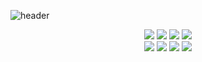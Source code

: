 ![header](https://capsule-render.vercel.app/api?type=venom&color=gradient&height=150&section=header&text=Taeil%20Noh&fontSize=40&animation=fadeIn)

<div align=center>
<img src="https://img.shields.io/badge/JavaScript-FAF19E?style=flat=squre&logo=JavaScript&logoColor=ffffff"/>
<img src="https://img.shields.io/badge/TypeScript-94DFFF?style=flat=squre&logo=TypeScript&logoColor=ffffff"/>
    <img src="https://img.shields.io/badge/Next.js-dfdfdf?style=flat=square&logo=Next.js&logoColor=ffffff">
<img src="https://img.shields.io/badge/React-93D0F4?style=flat-squre&logo=react&logoColor=white">


</div>
<div align=center>
<img src=http://img.shields.io/badge/-tailwindcss-52B4FF?style=flat=squre&logo=tailwindcss&logoColor=ffffff>
<img src=http://img.shields.io/badge/-framer-FFA3CA?style=flat=squre&logo=framer&logoColor=ffffff>
<img src="https://img.shields.io/badge/C++-94ABFF?style=flat=squre&logo=C%2B%2B&logoColor=ffffff"/>
    <img src="https://img.shields.io/badge/Python-98BCDA?style=flat=squre&logo=Python&logoColor=ffffff"/>

</div>
